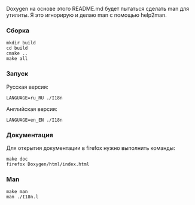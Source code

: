 Doxygen на основе этого README.md будет пытаться сделать man для утилиты. Я это игнорирую и делаю man с помощью help2man.
### Сборка
```
mkdir build
cd build
cmake ..
make all
```
### Запуск
Русская версия:
```
LANGUAGE=ru_RU ./I18n 
```
Английская версия:
```
LANGUAGE=en_EN ./I18n 
```

### Документация
Для открытия документации в firefox нужно выполнить команды:
```
make doc
firefox Doxygen/html/index.html
```

### Man
```
make man
man ./I18n.l
```
